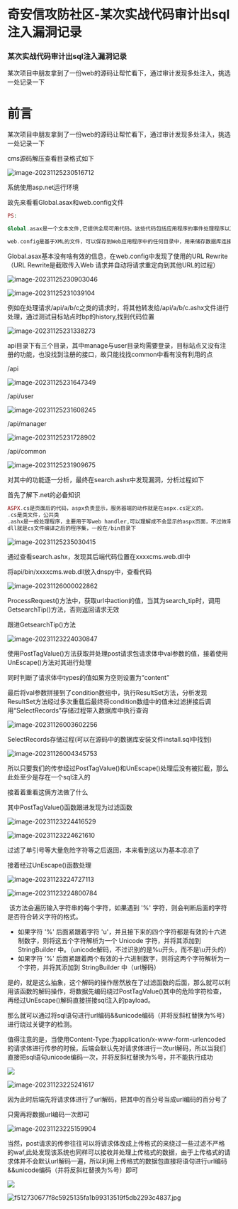

# 奇安信攻防社区-某次实战代码审计出sql注入漏洞记录

### 某次实战代码审计出sql注入漏洞记录

某次项目中朋友拿到了一份web的源码让帮忙看下，通过审计发现多处注入，挑选一处记录一下

# 前言

某次项目中朋友拿到了一份web的源码让帮忙看下，通过审计发现多处注入，挑选一处记录一下

cms源码解压查看目录格式如下

![image-20231125230516712](assets/1703064445-45910d28ac46a32141a46f6d80d93bbb.jpg)

系统使用asp.net运行环境

故先来看看Global.asax和web.config文件

```php
PS:

Global.asax是一个文本文件,它提供全局可用代码。这些代码包括应用程序的事件处理程序以及会话事件、方法和静态变量。通常ASP.NET的全局过滤代码就是在这里面。

web.config是基于XML的文件，可以保存到Web应用程序中的任何目录中，用来储存数据库连接字符、身份安全验证等
```

Global.asax基本没有啥有效的信息，在web.config中发现了使用的URL Rewrite（URL Rewrite是截取传入Web 请求并自动将请求重定向到其他URL的过程）

![image-20231125230903046](assets/1703064445-ae353ea1f3e4ada14cac75501d91c7ce.jpg)

![image-20231125231039104](assets/1703064445-4193f6e623093722196ef2952430dee5.jpg)

例如在处理请求/api/a/b/c之类的请求时，将其他转发给/api/a/b/c.ashx文件进行处理，通过测试目标站点时bp的history,找到代码位置

![image-20231125231338273](assets/1703064445-066383b2788e885fdef46736be321d88.jpg)

api目录下有三个目录，其中manage与user目录均需要登录，目标站点又没有注册的功能，也没找到注册的接口，故只能找找common中看有没有利用的点

/api

![image-20231125231647349](assets/1703064445-e06a469427549c47c52207b0e5d90147.jpg)

/api/user

![image-20231125231608245](assets/1703064445-68ad5a034e33ba8ef3af022f3227e956.jpg)

/api/manager

![image-20231125231728902](assets/1703064445-92b580f5db805ebf0a99472416b1cd1a.jpg)

/api/common

![image-20231125231909675](assets/1703064445-14823eaf4bdf8d20931576f25c2cc642.jpg)

对其中的功能逐一分析，最终在search.ashx中发现漏洞，分析过程如下

首先了解下.net的必备知识

```php
ASPX.cs是页面后的代码，aspx负责显示，服务器端的动作就是在aspx.cs定义的。
.cs是类文件，公共类
.ashx是一般处理程序，主要用于写web handler,可以理解成不会显示的aspx页面，不过效率更高
dll就是cs文件编译之后的程序集，一般在/bin目录下
```

![image-20231125235030415](assets/1703064445-bc6e9728dfb0f8de4e6d6cfe099862cb.jpg)

通过查看search.ashx，发现其后端代码位置在xxxxcms.web.dll中

将api/bin/xxxxcms.web.dll放入dnspy中，查看代码

![image-20231126000022862](assets/1703064445-cd3eca2c7eba9df42367eb3c814b1a51.jpg)

ProcessRequest()方法中，获取url中action的值，当其为search\_tip时，调用GetsearchTip()方法，否则返回请求无效

跟进GetsearchTip()方法

![image-20231123224030847](assets/1703064445-2db146f86c2f70dadd2ed032ac24ee4a.jpg)

使用PostTagValue()方法获取并处理post请求包请求体中val参数的值，接着使用UnEscape()方法对其进行处理

同时判断了请求体中types的值如果为空则设置为“content”

最后将val参数拼接到了condition数组中，执行ResultSet方法，分析发现ResultSet方法经过多次重载后最终将condition数组中的值未过滤拼接后调用“SelectRecords”存储过程带入数据库中执行查询

![image-20231126003602256](assets/1703064445-483d2066e9fc944209aaf47b20ca721a.jpg)

SelectRecords存储过程(可以在源码中的数据库安装文件install.sql中找到)

![image-20231126004345753](assets/1703064445-17d3886e826c92e793508647e69df64f.jpg)

所以只要我们的传参经过PostTagValue()和UnEscape()处理后没有被拦截，那么此处至少是存在一个sql注入的

接着着重看这俩方法做了什么

其中PostTagValue()函数跟进发现为过滤函数

![image-20231123224416529](assets/1703064445-d3e43f3f5dea5efbb7137610c8b8977c.jpg)

![image-20231123224621610](assets/1703064445-a09736d6d9e5facff61306d9914193c4.jpg)

过滤了单引号等大量危险字符等之后返回，本来看到这以为基本凉凉了

接着经过UnEscape()函数处理

![image-20231123224727113](assets/1703064445-3b47e23e77da7e3ec7f595d299b78806.jpg)

![image-20231123224800784](assets/1703064445-56da63145a7239896979def03ae0ba54.jpg)

​ 该方法会遍历输入字符串的每个字符，如果遇到 '%' 字符，则会判断后面的字符是否符合转义字符的格式。

-   如果字符 '%' 后面紧跟着字符 'u'，并且接下来的四个字符都是有效的十六进制数字，则将这五个字符解析为一个 Unicode 字符，并将其添加到 StringBuilder 中。（unicode解码，不过识别的是%u开头，而不是\\u开头的）
-   如果字符 '%' 后面紧跟着两个有效的十六进制数字，则将这两个字符解析为一个字符，并将其添加到 StringBuilder 中（url解码）

​ 是的，就是这么抽象，这个解码的操作居然放在了过滤函数的后面，那么就可以利用该函数的解码操作，将数据先编码绕过PostTagValue()其中的危险字符检查，再经过UnEscape()解码直接拼接sql注入的payload。

​ 那么就可以通过将sql语句进行url编码&&unicode编码（并将反斜杠替换为%号）进行绕过关键字的检测。

​ 值得注意的是，当使用Content-Type:为application/x-www-form-urlencoded的请求体进行传参的时候，后端会默认先对请求体进行一次url解码，所以当我们直接把sql语句unicode编码一次，并将反斜杠替换为%号，并不能执行成功

![](assets/1703064445-028acb5686d10627a810b6fbe677a818.jpg)

![image-20231123225241617](assets/1703064445-52108d076e3f6811449da40f54aa17e8.jpg)

因为此时后端先将请求体进行了url解码，把其中的百分号当成url编码的百分号了

只需再将数据url编码一次即可

![image-20231123225159904](assets/1703064445-9d6cfe1e0a30396f04fd3cd3a4cb4e47.jpg)

当然，post请求的传参往往可以将请求体改成上传格式的来绕过一些过滤不严格的waf,此处发现该系统也同样可以接收并处理上传格式的数据，由于上传格式的请求体并不会默认url解码一遍，所以利用上传格式的数据包直接将语句进行url编码&&unicode编码（并将反斜杠替换为%号）即可

![](assets/1703064445-3218b13fca6fb231e65c957727aaaf00.jpg)

![f512730677f8c5925135fa1b99313519f5db2293c4837.jpg](assets/1703064445-d7164aa86b0e5caf732bd8287091efc6.jpg)
